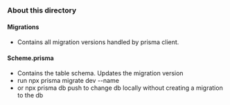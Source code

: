 ### About this directory

#### Migrations

- Contains all migration versions handled by prisma client.

#### Scheme.prisma

- Contains the table schema. Updates the migration version
- run npx prisma migrate dev --name <migration-name>
- or npx prisma db push to change db locally without creating a migration to the db
